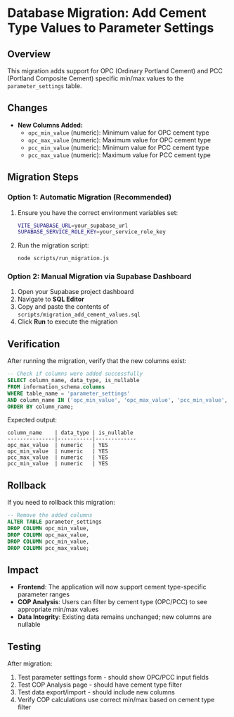 # Database Migration: Add Cement Type Values to Parameter Settings

## Overview

This migration adds support for OPC (Ordinary Portland Cement) and PCC (Portland Composite Cement) specific min/max values to the `parameter_settings` table.

## Changes

- **New Columns Added:**
  - `opc_min_value` (numeric): Minimum value for OPC cement type
  - `opc_max_value` (numeric): Maximum value for OPC cement type
  - `pcc_min_value` (numeric): Minimum value for PCC cement type
  - `pcc_max_value` (numeric): Maximum value for PCC cement type

## Migration Steps

### Option 1: Automatic Migration (Recommended)

1. Ensure you have the correct environment variables set:

   ```bash
   VITE_SUPABASE_URL=your_supabase_url
   SUPABASE_SERVICE_ROLE_KEY=your_service_role_key
   ```

2. Run the migration script:
   ```bash
   node scripts/run_migration.js
   ```

### Option 2: Manual Migration via Supabase Dashboard

1. Open your Supabase project dashboard
2. Navigate to **SQL Editor**
3. Copy and paste the contents of `scripts/migration_add_cement_values.sql`
4. Click **Run** to execute the migration

## Verification

After running the migration, verify that the new columns exist:

```sql
-- Check if columns were added successfully
SELECT column_name, data_type, is_nullable
FROM information_schema.columns
WHERE table_name = 'parameter_settings'
AND column_name IN ('opc_min_value', 'opc_max_value', 'pcc_min_value', 'pcc_max_value')
ORDER BY column_name;
```

Expected output:

```
column_name    | data_type | is_nullable
---------------|-----------|-------------
opc_max_value  | numeric   | YES
opc_min_value  | numeric   | YES
pcc_max_value  | numeric   | YES
pcc_min_value  | numeric   | YES
```

## Rollback

If you need to rollback this migration:

```sql
-- Remove the added columns
ALTER TABLE parameter_settings
DROP COLUMN opc_min_value,
DROP COLUMN opc_max_value,
DROP COLUMN pcc_min_value,
DROP COLUMN pcc_max_value;
```

## Impact

- **Frontend**: The application will now support cement type-specific parameter ranges
- **COP Analysis**: Users can filter by cement type (OPC/PCC) to see appropriate min/max values
- **Data Integrity**: Existing data remains unchanged; new columns are nullable

## Testing

After migration:

1. Test parameter settings form - should show OPC/PCC input fields
2. Test COP Analysis page - should have cement type filter
3. Test data export/import - should include new columns
4. Verify COP calculations use correct min/max based on cement type filter
